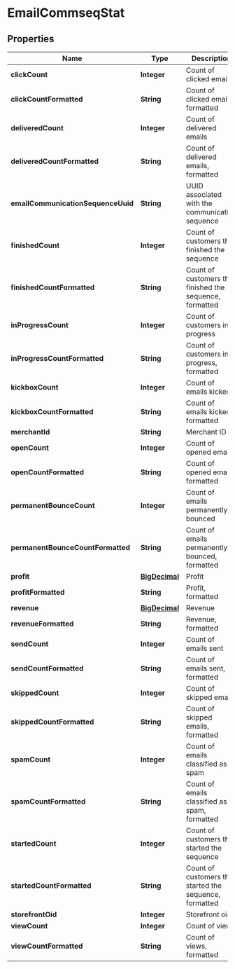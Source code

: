 
# EmailCommseqStat

## Properties
Name | Type | Description | Notes
------------ | ------------- | ------------- | -------------
**clickCount** | **Integer** | Count of clicked emails |  [optional]
**clickCountFormatted** | **String** | Count of clicked emails, formatted |  [optional]
**deliveredCount** | **Integer** | Count of delivered emails |  [optional]
**deliveredCountFormatted** | **String** | Count of delivered emails, formatted |  [optional]
**emailCommunicationSequenceUuid** | **String** | UUID associated with the communication sequence |  [optional]
**finishedCount** | **Integer** | Count of customers that finished the sequence |  [optional]
**finishedCountFormatted** | **String** | Count of customers that finished the sequence, formatted |  [optional]
**inProgressCount** | **Integer** | Count of customers in progress |  [optional]
**inProgressCountFormatted** | **String** | Count of customers in progress, formatted |  [optional]
**kickboxCount** | **Integer** | Count of emails kicked |  [optional]
**kickboxCountFormatted** | **String** | Count of emails kicked, formatted |  [optional]
**merchantId** | **String** | Merchant ID |  [optional]
**openCount** | **Integer** | Count of opened emails |  [optional]
**openCountFormatted** | **String** | Count of opened emails, formatted |  [optional]
**permanentBounceCount** | **Integer** | Count of emails permanently bounced |  [optional]
**permanentBounceCountFormatted** | **String** | Count of emails permanently bounced, formatted |  [optional]
**profit** | [**BigDecimal**](BigDecimal.md) | Profit |  [optional]
**profitFormatted** | **String** | Profit, formatted |  [optional]
**revenue** | [**BigDecimal**](BigDecimal.md) | Revenue |  [optional]
**revenueFormatted** | **String** | Revenue, formatted |  [optional]
**sendCount** | **Integer** | Count of emails sent |  [optional]
**sendCountFormatted** | **String** | Count of emails sent, formatted |  [optional]
**skippedCount** | **Integer** | Count of skipped emails |  [optional]
**skippedCountFormatted** | **String** | Count of skipped emails, formatted |  [optional]
**spamCount** | **Integer** | Count of emails classified as spam |  [optional]
**spamCountFormatted** | **String** | Count of emails classified as spam, formatted |  [optional]
**startedCount** | **Integer** | Count of customers that started the sequence |  [optional]
**startedCountFormatted** | **String** | Count of customers that started the sequence, formatted |  [optional]
**storefrontOid** | **Integer** | Storefront oid |  [optional]
**viewCount** | **Integer** | Count of views |  [optional]
**viewCountFormatted** | **String** | Count of views, formatted |  [optional]



